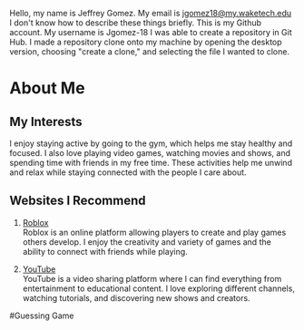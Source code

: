 Hello, my name is Jeffrey Gomez. My email is jgomez18@my.waketech.edu
I don't know how to describe these things briefly. This is my Github account. My username is Jgomez-18
I was able to create a repository in Git Hub.
I made a repository clone onto my machine by opening the desktop version, choosing "create a clone," and selecting the file I wanted to clone.

# About Me

## My Interests
I enjoy staying active by going to the gym, which helps me stay healthy and focused. I also love playing video games, watching movies and shows, and spending time with friends in my free time. These activities help me unwind and relax while staying connected with the people I care about.

## Websites I Recommend
1. [Roblox](https://www.roblox.com)  
   Roblox is an online platform allowing players to create and play games others develop. I enjoy the creativity and variety of games and the ability to connect with friends while playing.

2. [YouTube](https://www.youtube.com)  
   YouTube is a video sharing platform where I can find everything from entertainment to educational content. I love exploring different channels, watching tutorials, and discovering new shows and creators.

#Guessing Game
